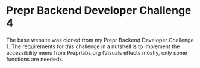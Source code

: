 # Prepr Backend Developer Challenge 4

The base website was cloned from my Prepr Backend Developer Challenge 1. 
The requirements for this challenge in a nutshell is to implement the accessibility menu from Preprlabs.org (Visuals effects mostly, only some functions are needed).